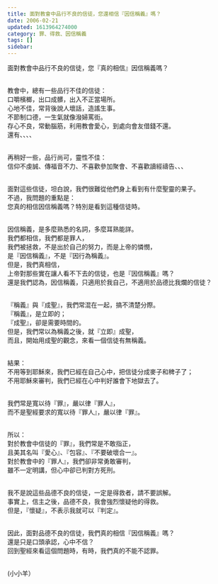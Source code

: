 ```yaml
---
title: 面對教會中品行不良的信徒，您還相信『因信稱義』嗎？
date: 2006-02-21
updated: 1613964274000
category: 罪、得救、因信稱義
tags: []
sidebar: 
---
```


<p>面對教會中品行不良的信徒，您『真的相信』因信稱義嗎？</p>
<p><br/>
教會中，總有一些品行不佳的信徒：<br/>
口嚼檳榔，出口成髒，出入不正當場所。<br/>
心地不佳，常背後說人壞話，造謠生事。<br/>
不節制口德，一生氣就像潑婦罵街。<br/>
存心不良，常動腦筋，利用教會愛心，到處向會友借錢不還。<br/>
還有、、、、</p>
<p><br/>
再稍好一些，品行尚可，靈性不佳：<br/>
信仰不虔誠、傳福音不力、不喜歡參加聚會、不喜歡讀經禱告、、、</p>
<p><br/>
面對這些信徒，坦白說，我們很難從他們身上看到有什麼聖靈的果子。<br/>
不過，我問題的重點是：<br/>
您真的相信因信稱義嗎？特別是看到這種信徒時。</p>
<p><br/>
因信稱義，是多麼熟悉的名詞，多麼耳熟能詳。<br/>
我們都相信，我們都是罪人，<br/>
我們被拯救，不是出於自己的努力，而是上帝的憐憫，<br/>
是『因信稱義』，不是『因行為稱義』。<br/>
但是，我們真相信，<br/>
上帝對那些實在讓人看不下去的信徒，也是『因信稱義』嗎？<br/>
還是我們認為，因信稱義，只適用於我自己，不適用於品德比我爛的信徒？</p>
<p><br/>
『稱義』與『成聖』，我們常混在一起，搞不清楚分際。<br/>
『稱義』，是立即的；<br/>
『成聖』，卻是需要時間的。<br/>
但是，我們常以為稱義之後，就『立即』成聖，<br/>
而且，開始用成聖的觀念，來看一個信徒有無稱義。</p>
<p><br/>
結果：<br/>
不用等到耶穌來，我們已經在自己心中，把信徒分成麥子和稗子了；<br/>
不用耶穌來審判，我們已經在心中判好誰會下地獄去了。</p>
<p><br/>
我們常是寬以待『罪』，嚴以律『罪人』，<br/>
而不是聖經要求的寬以待『罪人』，嚴以律『罪』。</p>
<p><br/>
所以：<br/>
對於教會中信徒的『罪』，我們常是不敢指正，<br/>
且美其名叫『愛心』、『包容』、『不要破壞合一』。<br/>
對於教會中的『罪人』，我們卻非常勇敢審判，<br/>
雖不一定明講，但心中卻已判對方死刑。</p>
<p><br/>
我不是說這些品德不良的信徒，一定是得救者，請不要誤解。<br/>
事實上，信主之後，品德不良，我會強烈懷疑他的得救。<br/>
但是，『懷疑』，不表示我就可以『判定』。</p>
<p><br/>
因此，面對品德不良的信徒，我們真的相信『因信稱義』嗎？<br/>
還是只是口頭承認，心中不信？<br/>
回到聖經來看這個問題時，有時，我們真的不能不認罪。</p>
<p><br/>
(小小羊）</p>
